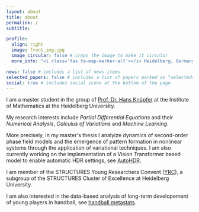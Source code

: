 ```yaml
---
layout: about
title: about
permalink: /
subtitle: 

profile:
  align: right
  image: front_img.jpg
  image_circular: false # crops the image to make it circular
  more_info: "<i class='fas fa-map-marker-alt'></i> Heidelberg, Germany"

news: false # includes a list of news items
selected_papers: false # includes a list of papers marked as "selected={true}"
social: true # includes social icons at the bottom of the page
---
```

I am a master student in the group of [Prof. Dr. Hans Knüpfer](https://www.uni-heidelberg.de/math/knuepfer/) at the Institute of Mathematics at the Heidelberg University.

My research interests include *Partial Differential Equations* and their *Numerical Analysis*, *Calculus of Variations* and *Machine Learning*.

More precisely, in my master's thesis I analyize dynamics of second-order phase field models and the emergence of pattern formation in nonlinear systems through the application of variational techniques. I am also currently working on the implementation of a Vision Transformer based model to enable automatic HDR settings, see [AutoHDR](https://lucas-schmitt.de/AutoHDR).

I am member of the STRUCTURES Young Researchers Convent ([YRC](https://structures.uni-heidelberg.de/team.php?show_member_yrc=342)), a subgroup of the STRUCTURES Cluster of Excellence at Heidelberg University.

I am also interested in the data-based analysis of long-term developement of young players in handball, see [handball metastats](https://lucas-schmitt.de/HBmeta).

